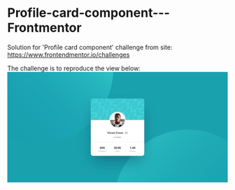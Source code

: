 # Profile-card-component---Frontmentor
Solution for 'Profile card component' challenge from site: https://www.frontendmentor.io/challenges

The challenge is to reproduce the view below:
![alt text](https://github.com/a-kopyto/Profile-card-component---Frontmentor/blob/main/design/desktop-design.jpg?raw=true)